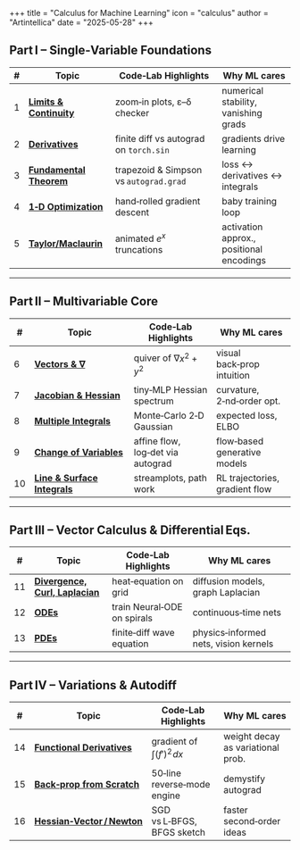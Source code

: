 +++
title = "Calculus for Machine Learning"
icon = "calculus"
author = "Artintellica"
date = "2025-05-28"
+++

## Part I – Single‑Variable Foundations

| #   | Topic                                                                     | Code‑Lab Highlights                    | Why ML cares                             |
| --- | ------------------------------------------------------------------------- | -------------------------------------- | ---------------------------------------- |
| 1   | **[Limits & Continuity](/blog/0003-calculus-1-limits-and-continuity.md)** | zoom‐in plots, ε–δ checker             | numerical stability, vanishing grads     |
| 2   | **[Derivatives](/blog/0004-calculus-2-derivatives.md)**                   | finite diff vs autograd on `torch.sin` | gradients drive learning                 |
| 3   | **[Fundamental Theorem](/blog/0005-calculus-3-fundamental-theorem.md)**   | trapezoid & Simpson vs `autograd.grad` | loss ↔ derivatives ↔ integrals         |
| 4   | **[1‑D Optimization](/blog/0006-calculus-4-gradient-descent.md)**         | hand‑rolled gradient descent           | baby training loop                       |
| 5   | **[Taylor/Maclaurin](/blog/0007-calculus-5-taylor-series.md)**            | animated $e^{x}$ truncations           | activation approx., positional encodings |

---

## Part II – Multivariable Core

| #   | Topic                                                                                | Code‑Lab Highlights               | Why ML cares                   |
| --- | ------------------------------------------------------------------------------------ | --------------------------------- | ------------------------------ |
| 6   | **[Vectors & ∇](/blog/0008-calculus-6-vectors-and-gradient.md)**                     | quiver of ∇$x^2+y^2$              | visual back‑prop intuition     |
| 7   | **[Jacobian & Hessian](/blog/0009-calculus-7-jacobian-hessian.md)**                  | tiny‑MLP Hessian spectrum         | curvature, 2‑nd‑order opt.     |
| 8   | **[Multiple Integrals](/blog/0010-calculus-8-multiple-integrals.md)**                | Monte‑Carlo 2‑D Gaussian          | expected loss, ELBO            |
| 9   | **[Change of Variables](/blog/0011-calculus-9-change-of-variables.md)**              | affine flow, log‑det via autograd | flow‑based generative models   |
| 10  | **[Line & Surface Integrals](/blog/0012-calculus-10-line-and-surface-integrals.md)** | streamplots, path work            | RL trajectories, gradient flow |

---

## Part III – Vector Calculus & Differential Eqs.

| #   | Topic                                                                                  | Code‑Lab Highlights         | Why ML cares                          |
| --- | -------------------------------------------------------------------------------------- | --------------------------- | ------------------------------------- |
| 11  | **[Divergence, Curl, Laplacian](/blog/0013-calculus-11-divergence-curl-laplacian.md)** | heat‑equation on grid       | diffusion models, graph Laplacian     |
| 12  | **[ODEs](/blog/0014-calculus-12-odes.md)**                                             | train Neural‑ODE on spirals | continuous‑time nets                  |
| 13  | **[PDEs](/blog/0015-calculus-13-pdes.md)**                                             | finite‑diff wave equation   | physics‑informed nets, vision kernels |

---

## Part IV – Variations & Autodiff

| #   | Topic                                                                          | Code‑Lab Highlights           | Why ML cares                      |
| --- | ------------------------------------------------------------------------------ | ----------------------------- | --------------------------------- |
| 14  | **[Functional Derivatives](/blog/0016-calculus-14-calculus-of-variations.md)** | gradient of $\int (f')^2\!dx$ | weight decay as variational prob. |
| 15  | **[Back‑prop from Scratch](/blog/0017-calculus-15-back-prop-from-scratch.md)** | 50‑line reverse‑mode engine   | demystify autograd                |
| 16  | **[Hessian‑Vector / Newton](/blog/0018-calculus-16-second-order-methods.md)**  | SGD vs L‑BFGS, BFGS sketch    | faster second‑order ideas         |
